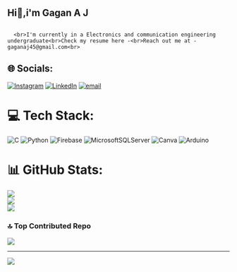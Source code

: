 ##                      Hi👋,i'm Gagan A J

##
      <br>I'm currently in a Electronics and communication engineering undergraduate<br>Check my resume here -<br>Reach out me at -   gaganaj45@gmail.com<br>  


## 🌐 Socials:
[![Instagram](https://img.shields.io/badge/Instagram-%23E4405F.svg?logo=Instagram&logoColor=white)](https://instagram.com/gagan__aj) [![LinkedIn](https://img.shields.io/badge/LinkedIn-%230077B5.svg?logo=linkedin&logoColor=white)](https://linkedin.com/in/gagan-a-j) [![email](https://img.shields.io/badge/Email-D14836?logo=gmail&logoColor=white)](mailto:gaganaj45@gmail.com) 

# 💻 Tech Stack:
![C](https://img.shields.io/badge/c-%2300599C.svg?style=flat-square&logo=c&logoColor=white) ![Python](https://img.shields.io/badge/python-3670A0?style=flat-square&logo=python&logoColor=ffdd54) ![Firebase](https://img.shields.io/badge/firebase-%23039BE5.svg?style=flat-square&logo=firebase) ![MicrosoftSQLServer](https://img.shields.io/badge/Microsoft%20SQL%20Server-CC2927?style=flat-square&logo=microsoft%20sql%20server&logoColor=white) ![Canva](https://img.shields.io/badge/Canva-%2300C4CC.svg?style=flat-square&logo=Canva&logoColor=white) ![Arduino](https://img.shields.io/badge/-Arduino-00979D?style=flat-square&logo=Arduino&logoColor=white)
# 📊 GitHub Stats:
![](https://github-readme-stats.vercel.app/api?username=GaganAJ-45&theme=aura&hide_border=false&include_all_commits=false&count_private=false)<br/>
![](https://nirzak-streak-stats.vercel.app/?user=GaganAJ-45&theme=aura&hide_border=false)<br/>
![](https://github-readme-stats.vercel.app/api/top-langs/?username=GaganAJ-45&theme=aura&hide_border=false&include_all_commits=false&count_private=false&layout=compact)



### 🔝 Top Contributed Repo
![](https://github-contributor-stats.vercel.app/api?username=GaganAJ-45&limit=5&theme=prussian&combine_all_yearly_contributions=true)

---
[![](https://visitcount.itsvg.in/api?id=GaganAJ-45&icon=0&color=5)](https://visitcount.itsvg.in)


